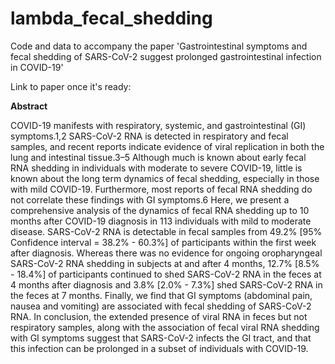 # lambda_fecal_shedding

Code and data to accompany the paper 'Gastrointestinal symptoms and fecal shedding of SARS-CoV-2 suggest prolonged gastrointestinal infection in COVID-19'

Link to paper once it's ready:

**Abstract**

COVID-19 manifests with respiratory, systemic, and gastrointestinal (GI) symptoms.1,2 SARS-CoV-2 RNA is detected in respiratory and fecal samples, and recent reports indicate evidence of viral replication in both the lung and intestinal tissue.3–5 Although much is known about early fecal RNA shedding in individuals with moderate to severe COVID-19, little is known about the long term dynamics of fecal shedding, especially in those with mild COVID-19. Furthermore, most reports of fecal RNA shedding do not correlate these findings with GI symptoms.6 Here, we present a comprehensive analysis of the dynamics of fecal RNA shedding up to 10 months after COVID-19 diagnosis in 113 individuals with mild to moderate disease. SARS-CoV-2 RNA is detectable in fecal samples from 49.2% [95% Confidence interval = 38.2% - 60.3%] of participants within the first week after diagnosis. Whereas there was no evidence for ongoing oropharyngeal SARS-CoV-2 RNA shedding in subjects at and after 4 months, 12.7% [8.5% - 18.4%] of participants continued to shed SARS-CoV-2 RNA in the feces at 4 months after diagnosis and 3.8% [2.0% - 7.3%] shed SARS-CoV-2 RNA in the feces at 7 months. Finally, we find that GI symptoms (abdominal pain, nausea and vomiting) are associated with fecal shedding of SARS-CoV-2 RNA. In conclusion, the extended presence of viral RNA in feces but not respiratory samples, along with the association of fecal viral RNA shedding with GI symptoms suggest that SARS-CoV-2 infects the GI tract, and that this infection can be prolonged in a subset of individuals with COVID-19.
